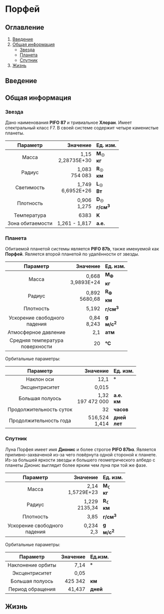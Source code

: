 # Порфей

## Оглавление

1. [Введение](#введение)
2. [Общая информация](#общая-информация)
   - [Звезда](#звезда)
   - [Планета](#планета)
   - [Спутник](#спутник)
3. [Жизнь](#жизнь)

## Введение

## Общая информация

### Звезда

Дано наименования **PIFO 87** и тривиальное **Хлоран**. Имеет спектральный класс F7. В своей системе содержит четыре каменистые планеты.

|     Параметр     |              Значение | Ед. изм.                                    |
| :--------------: | --------------------: | :------------------------------------------ |
|      Масса       |   1,15<br>2,28735E+30 | **M<sub>&#9737;</sub><br>кг**               |
|      Радиус      | 1,083<br>754&nbsp;083 | **R<sub>&#9737;</sub><br>км**               |
|    Светимость    |   1,749<br>6,6952E+26 | **L<sub>&#9737;</sub><br>Вт**               |
|    Плотность     |        0,906<br>1,275 | **D<sub>&#9737;</sub><br>г/см<sup>3</sup>** |
|   Температура    |                  6383 | **K**                                       |
| Зона обитаемости |         1,261 - 1,817 | **а.е.**                                    |

### Планета

Обитаемой планетой системы является **PIFO 87b**, также именуемой как **Порфей**. Является второй планетой по удалённости от звезды.

|              Параметр              |            Значение | Ед. изм.                        |
| :--------------------------------: | ------------------: | :------------------------------ |
|               Масса                | 0,668<br>3,9893E+24 | **M<sub>&#128808;</sub><br>кг** |
|               Радиус               |    0,892<br>5680,68 | **R<sub>&#128808;</sub><br>км** |
|             Плотность              |               5,192 | **г/см<sup>3</sup>**            |
|  Ускорение свободного<br>падения   |       0,84<br>8,243 | **g<br>м/с<sup>2</sup>**        |
|        Атмосферное давление        |                 2,1 | **атм**                         |
| Средняя температура<br>поверхности |                  20 | **&deg;C**                      |

Орбитальные параметры:

|        Параметр         |                      Значение | Ед. изм.        |
| :---------------------: | ----------------------------: | :-------------- |
|       Наклон оси        |                          12,1 | **&deg;**       |
|     Эксцентриситет      |                         0,015 |                 |
|     Большая полуось     | 1,32<br>197&nbsp;472&nbsp;000 | **а.е.<br>км**  |
| Продолжительность суток |                            32 | **часов**       |
| Продолжительность года  |              516,524<br>1,414 | **дней<br>лет** |

### Спутник

Луна Порфея имеет имя **Дионис** и более строгое **PIFO 87b&alpha;**. Является приливно-захваченой из-за чего повёрнута одной стороной к планете. Из-за большей яркости звезды и большего геометрического албедо с планеты Дионис выглядит более ярким чем луна при той же фазе.

|            Параметр             |           Значение | Ед. изм.                      |
| :-----------------------------: | -----------------: | :---------------------------- |
|              Масса              | 2,14<br>1,5729E+23 | **M<sub>&#9790;</sub><br>кг** |
|             Радиус              |   1,229<br>2135,34 | **R<sub>&#9790;</sub><br>км** |
|            Плотность            |               3,85 | **г/см<sup>3</sup>**          |
| Ускорение свободного<br>падения |       0,234<br>2,3 | **g<br>м/с<sup>2</sup>**      |

Орбитальные параметры:

|     Параметр      |     Значение | Ед.изм.   |
| :---------------: | -----------: | :-------- |
| Наклонение орбиты |         7,14 | **&deg;** |
|  Эксцентриситет   |         0,05 |           |
|  Большая полуось  | 425&nbsp;342 | **км**    |
| Период обращения  |       41,437 | **дней**  |

## Жизнь